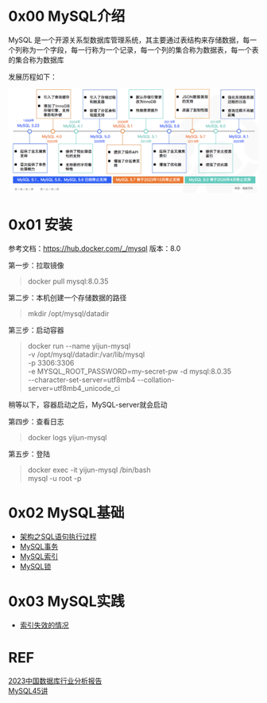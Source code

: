 # 0x00 MySQL介绍
MySQL 是一个开源关系型数据库管理系统，其主要通过表结构来存储数据，每一个列称为一个字段，每一行称为一个记录，每一个列的集合称为数据表，每一个表的集合称为数据库

发展历程如下：

![MySQL的发展历程](https://github.com/oneCoderMan/javastudy/blob/e4cfa533c6fc9666e8a2e50d452a960c1920a11d/notes/src/main/resources/mysql/pics/mysqlVersion.png)


# 0x01 安装
参考文档：https://hub.docker.com/_/mysql
版本：8.0

第一步：拉取镜像
>docker pull mysql:8.0.35

第二步：本机创建一个存储数据的路径
> mkdir /opt/mysql/datadir

第三步：启动容器
>docker run --name yijun-mysql \
-v /opt/mysql/datadir:/var/lib/mysql \
-p 3306:3306 \
-e MYSQL_ROOT_PASSWORD=my-secret-pw -d mysql:8.0.35 \
--character-set-server=utf8mb4 --collation-server=utf8mb4_unicode_ci

稍等以下，容器启动之后，MySQL-server就会启动

第四步：查看日志
> docker logs yijun-mysql

第五步：登陆
> docker exec -it yijun-mysql /bin/bash <br>
> mysql -u root -p
> 
> 

# 0x02 MySQL基础
* [架构之SQL语句执行过程](./arch.md)
* [MySQL事务](./tx.md)
* [MySQL索引](./index.md)
* [MySQL锁](./lock.md)

# 0x03 MySQL实践
* [索引失效的情况](./experiment/indexValid.md)


# REF
[2023中国数据库行业分析报告](https://www.cnblogs.com/modb/p/17754420.html) <br>
[MySQL45讲](https://funnylog.gitee.io/mysql45/)